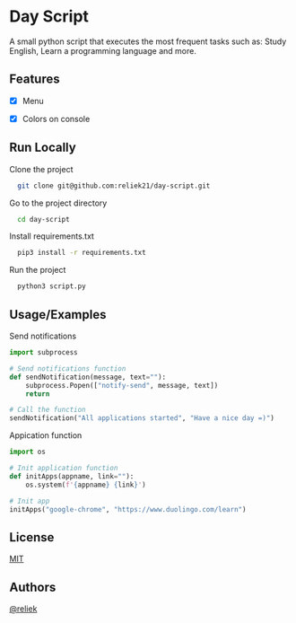 
# Day Script

A small python script that executes the most frequent tasks such as: Study English, Learn a programming language and more.


## Features

- [x] Menu
- [x] Colors on console

  
## Run Locally

Clone the project

```bash
  git clone git@github.com:reliek21/day-script.git
```

Go to the project directory

```bash
  cd day-script
```

Install requirements.txt

```bash
  pip3 install -r requirements.txt
```

Run the project

```bash
  python3 script.py
```

  
## Usage/Examples



Send notifications
```python
import subprocess

# Send notifications function
def sendNotification(message, text=""):
    subprocess.Popen(["notify-send", message, text])
    return

# Call the function
sendNotification("All applications started", "Have a nice day =)")
```

Appication function

```python
import os

# Init application function
def initApps(appname, link=""):
    os.system(f'{appname} {link}')

# Init app
initApps("google-chrome", "https://www.duolingo.com/learn")
```


## License

[MIT](https://choosealicense.com/licenses/mit/)



## Authors

[@reliek](https://www.github.com/reliek)
